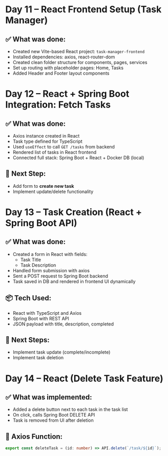 # Day 11 – React Frontend Setup (Task Manager)

## ✅ What was done:

- Created new Vite-based React project: `task-manager-frontend`
- Installed dependencies: axios, react-router-dom
- Created clean folder structure for components, pages, services
- Set up routing with placeholder pages: Home, Tasks
- Added Header and Footer layout components

# Day 12 – React + Spring Boot Integration: Fetch Tasks

## ✅ What was done:

- Axios instance created in React
- Task type defined for TypeScript
- Used `useEffect` to call `GET /tasks` from backend
- Rendered list of tasks in React frontend
- Connected full stack: Spring Boot + React + Docker DB (local)

## 🔗 Next Step:

- Add form to **create new task**
- Implement update/delete functionality

# Day 13 – Task Creation (React + Spring Boot API)

## ✅ What was done:

- Created a form in React with fields:
  - Task Title
  - Task Description
- Handled form submission with axios
- Sent a POST request to Spring Boot backend
- Task saved in DB and rendered in frontend UI dynamically

## 📦 Tech Used:

- React with TypeScript and Axios
- Spring Boot with REST API
- JSON payload with title, description, completed

## 🔗 Next Steps:

- Implement task update (complete/incomplete)
- Implement task deletion

# Day 14 – React (Delete Task Feature)

## ✅ What was implemented:

- Added a delete button next to each task in the task list
- On click, calls Spring Boot DELETE API
- Task is removed from UI after deletion

## 🔗 Axios Function:

```ts
export const deleteTask = (id: number) => API.delete(`/task/${id}`);
```
